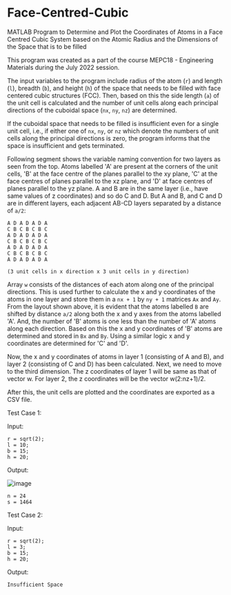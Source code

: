 # Face-Centred-Cubic
MATLAB Program to Determine and Plot the Coordinates of Atoms in a Face Centred Cubic System based on the Atomic Radius and the Dimensions of the Space that is to be filled

This program was created as a part of the course MEPC18 - Engineering Materials during the July 2022 session. 

The input variables to the program include radius of the atom (`r`) and length (`l`), breadth (`b`), and height (`h`) of the space that needs to be filled with face centered cubic structures (FCC). Then, based on this the side length (`a`) of the unit cell is calculated and the number of unit cells along each principal directions of the cuboidal space (`nx`, `ny`, `nz`) are determined. 

If the cuboidal space that needs to be filled is insufficient even for a single unit cell, i.e., if either one of `nx`, `ny`, or `nz` which denote the numbers of unit cells along the principal directions is zero, the program informs that the space is insufficient and gets terminated. 

Following segment shows the variable naming convention for two layers as seen from the top. Atoms labelled 'A' are present at the corners of the unit cells, 'B' at the face centre of the planes parallel to the xy plane, 'C' at the face centres of planes parallel to the xz plane, and 'D' at face centres of planes parallel to the yz plane. A and B are in the same layer (i.e., have same values of z coordinates) and so do C and D. But A and B, and C and D are in different layers, each adjacent AB-CD layers separated by a distance of `a/2`:

```
A D A D A D A
C B C B C B C
A D A D A D A
C B C B C B C 
A D A D A D A
C B C B C B C
A D A D A D A 

(3 unit cells in x direction x 3 unit cells in y direction)
```

Array `w` consists of the distances of each atom along one of the principal directions. This is used further to calculate the x and y coordinates of the atoms in one layer and store them in a `nx + 1` by `ny + 1` matrices `Ax` and `Ay`. From the layout shown above, it is evident that the atoms labelled `B` are shifted by distance `a/2` along both the x and y axes from the atoms labelled 'A'. And, the number of 'B' atoms is one less than the number of 'A' atoms along each direction. Based on this the x and y coordinates of 'B' atoms are determined and stored in `Bx` and `By`. Using a similar logic x and y coordinates are determined for 'C' and 'D'. 

Now, the x and y coordinates of atoms in layer 1 (consisting of A and B), and layer 2 (consisting of C and D) has been calculated. Next, we need to move to the third dimension. The z coordinates of layer 1 will be same as that of vector w. For layer 2, the z coordinates will be the vector w(2:nz+1)/2.

After this, the unit cells are plotted and the coordinates are exported as a CSV file. 

Test Case 1:

Input:

```
r = sqrt(2);
l = 10;
b = 15;
h = 20;
```

Output:

![image](https://user-images.githubusercontent.com/72333932/231341063-72b1e53d-1f48-41c7-9e27-5b2e9589a338.png)

```
n = 24
s = 1464
```

Test Case 2:

Input:

```
r = sqrt(2);
l = 3;
b = 15;
h = 20;
```

Output:

`Insufficient Space`
